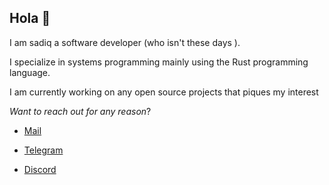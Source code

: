 ## Hola 👋

I am sadiq a software developer (who isn't these days ). 

I specialize in systems programming mainly using the Rust programming language.

I am currently working on any open source projects that piques my interest


*Want to reach out for any reason*?

- [ Mail ](mailto:Saediek@proton.me)
  
- [ Telegram ](https://t.me/Saediek)

- [ Discord ](https://discord.gg/VUEDz8bP)
<!--
**Saediek/Saediek** is a ✨ _special_ ✨ repository because its `README.md` (this file) appears on your GitHub profile.

Here are some ideas to get you started:

- 🔭 I’m currently working on ...
- 🌱 I’m currently learning ...
- 👯 I’m looking to collaborate on ...
- 🤔 I’m looking for help with ...
- 💬 Ask me about ...
- 📫 How to reach me: Saediek
- 😄 Pronouns: ...
- ⚡ Fun fact: ...
-->

